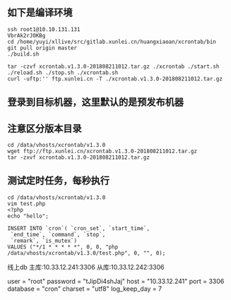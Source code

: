 ## 如下是编译环境
````
ssh root1@10.10.131.131
VbrAk2rJOKBg
cd /home/yuyi/xllive/src/gitlab.xunlei.cn/huangxiaoan/xcrontab/bin
git pull origin master
./build.sh

tar -czvf xcrontab.v1.3.0-201808211012.tar.gz ./xcrontab ./start.sh ./reload.sh ./stop.sh ./xcrontab.sh
curl -uftp:'' ftp.xunlei.cn -T ./xcrontab.v1.3.0-201808211012.tar.gz
````

## 登录到目标机器，这里默认的是预发布机器
## 注意区分版本目录
````
cd /data/vhosts/xcrontab/v1.3.0
wget ftp://ftp.xunlei.cn/xcrontab.v1.3.0-201808211012.tar.gz
tar -zxvf xcrontab.v1.3.0-201808211012.tar.gz
````

## 测试定时任务，每秒执行
````
cd /data/vhosts/xcrontab/v1.3.0
vim test.php
<?php
echo "hello";
````
````
INSERT INTO `cron`( `cron_set`, `start_time`,
 `end_time`, `command`, `stop`,
 `remark`, `is_mutex`)
VALUES ("*/1 * * * * *", 0, 0, "php /data/vhosts/xcrontab/v1.3.0/test.php", 0, "", 0);
````

线上db
主库:10.33.12.241:3306
从库:10.33.12.242:3306

user = "root"
password = "tJipDi4shJaj"
host = "10.33.12.241"
port = 3306
database = "cron"
charset = "utf8"
log_keep_day = 7